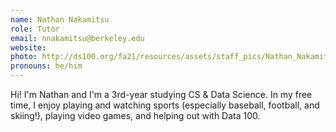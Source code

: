 ```yaml
---
name: Nathan Nakamitsu
role: Tutor
email: nnakamitsu@berkeley.edu
website: 
photo: http://ds100.org/fa21/resources/assets/staff_pics/Nathan_Nakamitsu - Nathan Nakamitsu.jpg
pronouns: he/him
---
```

Hi! I'm Nathan and I'm a 3rd-year studying CS & Data Science. In my free time, I enjoy playing and watching sports (especially baseball, football, and skiing!), playing video games, and helping out with Data 100.
